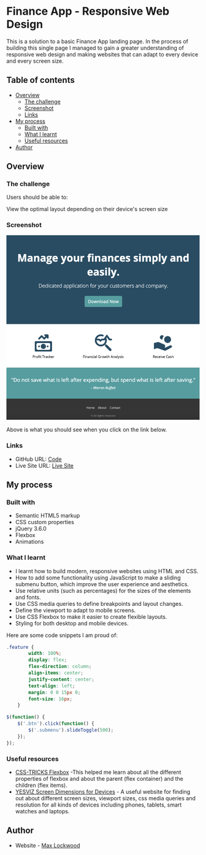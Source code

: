 # Finance App - Responsive Web Design

This is a solution to a basic Finance App landing page. In the process of building this single page I managed to gain a greater understanding of responsive web design and making websites that can adapt to every device and every screen size.  

## Table of contents

- [Overview](#overview)
  - [The challenge](#the-challenge)
  - [Screenshot](#screenshot)
  - [Links](#links)
- [My process](#my-process)
  - [Built with](#built-with)
  - [What I learnt](#what-i-learnt)
  - [Useful resources](#useful-resources)
- [Author](#author)

## Overview

### The challenge

Users should be able to:

View the optimal layout depending on their device's screen size

### Screenshot

![](./screenshot.jpg)

Above is what you should see when you click on the link below.

### Links

- GitHub URL: [Code](https://github.com/Max88-git/finance-app)
- Live Site URL: [Live Site](https://max88-git.github.io/finance-app/)

## My process

### Built with

- Semantic HTML5 markup
- CSS custom properties
- jQuery 3.6.0
- Flexbox
- Animations

### What I learnt

- I learnt how to build modern, responsive websites using HTML and CSS.
- How to add some functionality using JavaScript to make a sliding submenu button, which improve the user experience and aesthetics.
- Use relative units (such as percentages) for the sizes of the elements and fonts.
- Use CSS media queries to define breakpoints and layout changes.
- Define the viewport to adapt to mobile screens.
- Use CSS Flexbox to make it easier to create flexible layouts.
- Styling for both desktop and mobile devices.

Here are some code snippets I am proud of:

```css
.feature {
		width: 100%;
		display: flex;
		flex-direction: column;
		align-items: center;
		justify-content: center;
		text-align: left;
		margin: 0 0 15px 0;
		font-size: 16px;
	}
```
```js
$(function() {
	$('.btn').click(function() {
		$('.submenu').slideToggle(500);
	});
});
```

### Useful resources

- [CSS-TRICKS Flexbox](https://css-tricks.com/snippets/css/a-guide-to-flexbox/) -This helped me learn about all the different properties of flexbox and about the parent (flex container) and the children (flex items).
- [YESVIZ Screen Dimensions for Devices](https://yesviz.com/) - A useful website for finding out about different screen sizes, viewport sizes, css media queries and resolution for all kinds of devices including phones, tablets, smart watches and laptops. 


## Author

- Website - [Max Lockwood](https://www.maxlockwood.uk/)

